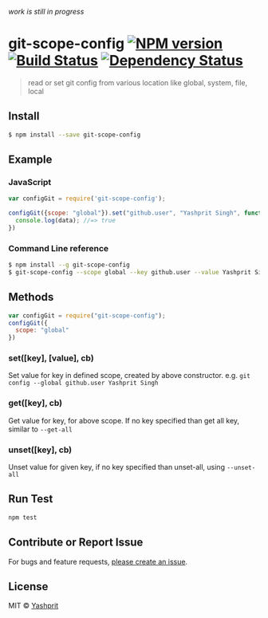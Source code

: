 *work is still in progress*

#  git-scope-config [![NPM version][npm-image]][npm-url] [![Build Status][travis-image]][travis-url] [![Dependency Status][daviddm-url]][daviddm-image]

> read or set git config from various location like global, system, file, local


## Install

```sh
$ npm install --save git-scope-config
```


## Example

### JavaScript

```js
var configGit = require('git-scope-config');

configGit({scope: "global"}).set("github.user", "Yashprit Singh", function(err, data){
  console.log(data); //=> true
})

```

### Command Line reference 

```sh
$ npm install --g git-scope-config
$ git-scope-config --scope global --key github.user --value Yashprit Singh
```


## Methods

```js
var configGit = require("git-scope-config");
configGit({
  scope: "global"
})
```

### set([key], [value], cb)

Set value for key in defined scope, created by above constructor. e.g. `git config --global github.user Yashprit Singh` 

### get([key], cb)

Get value for key, for above scope. If no key specified than get all key, similar to `--get-all`

### unset([key], cb)

Unset value for given key, if no key specified than unset-all, using `--unset-all`

## Run Test
```sh
npm test
```

## Contribute or Report Issue
For bugs and feature requests, [please create an issue][issue-url].

## License

MIT © [Yashprit](yashprit.github.io)

[issue-url]: https://github.com/yashprit/config-git/issues
[npm-url]: https://npmjs.org/package/config-git
[npm-image]: https://badge.fury.io/js/config-git.svg
[travis-url]: https://travis-ci.org/yashprit/config-git
[travis-image]: https://travis-ci.org/yashprit/config-git.svg?branch=master
[daviddm-url]: https://david-dm.org/yashprit/config-git.svg?theme=shields.io
[daviddm-image]: https://david-dm.org/yashprit/config-git
